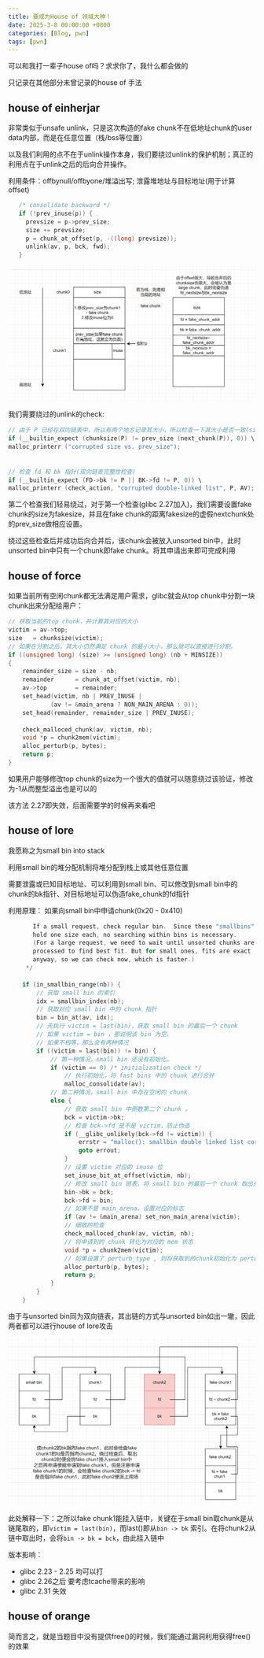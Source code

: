 ```yaml
---
title: 要成为House of 领域大神！
date: 2025-3-8 00:00:00 +0800
categories: [Blog, pwn]
tags: [pwn]
---
```

可以和我打一辈子house of吗？求求你了，我什么都会做的

只记录在其他部分未曾记录的house of 手法

## house of einherjar
非常类似于unsafe unlink，只是这次构造的fake chunk不在低地址chunk的user data内部，而是在任意位置（栈/bss等位置）

以及我们利用的点不在于unlink操作本身，我们要绕过unlink的保护机制；真正的利用点在于unlink之后的后向合并操作。

利用条件：offbynull/offbyone/堆溢出写; 泄露堆地址与目标地址(用于计算offset)

```c
   /* consolidate backward */
   if (!prev_inuse(p)) {
     prevsize = p->prev_size;
     size += prevsize;
     p = chunk_at_offset(p, -((long) prevsize));
     unlink(av, p, bck, fwd);
   }
```
![alt text](../assets/image/houseofeinherjar1.png)

我们需要绕过的unlink的check:
```c
// 由于 P 已经在双向链表中，所以有两个地方记录其大小，所以检查一下其大小是否一致(size检查)
if (__builtin_expect (chunksize(P) != prev_size (next_chunk(P)), 0)) \
malloc_printerr ("corrupted size vs. prev_size");


// 检查 fd 和 bk 指针(双向链表完整性检查)
if (__builtin_expect (FD->bk != P || BK->fd != P, 0)) \
malloc_printerr (check_action, "corrupted double-linked list", P, AV);
```
第二个检查我们轻易绕过，对于第一个检查(glibc 2.27加入)，我们需要设置fake chunk的size为fakesize，并且在fake chunk的距离fakesize的虚假nextchunk处的prev_size做相应设置。

绕过这些检查后并成功后向合并后，该chunk会被放入unsorted bin中，此时unsorted bin中只有一个chunk即fake chunk。将其申请出来即可完成利用

## house of force
如果当前所有空闲chunk都无法满足用户需求，glibc就会从top chunk中分割一块chunk出来分配给用户：
```c
// 获取当前的top chunk，并计算其对应的大小
victim = av->top;
size   = chunksize(victim);
// 如果在分割之后，其大小仍然满足 chunk 的最小大小，那么就可以直接进行分割。
if ((unsigned long) (size) >= (unsigned long) (nb + MINSIZE)) 
{
    remainder_size = size - nb;
    remainder      = chunk_at_offset(victim, nb);
    av->top        = remainder;
    set_head(victim, nb | PREV_INUSE |
            (av != &main_arena ? NON_MAIN_ARENA : 0));
    set_head(remainder, remainder_size | PREV_INUSE);

    check_malloced_chunk(av, victim, nb);
    void *p = chunk2mem(victim);
    alloc_perturb(p, bytes);
    return p;
}
```
如果用户能够修改top chunk的size为一个很大的值就可以随意绕过该验证，修改为-1从而整型溢出也是可以的

该方法 2.27即失效，后面需要学的时候再来看吧

## house of lore

我愿称之为small bin into stack

利用small bin的堆分配机制将堆分配到栈上或其他任意位置

需要泄露或已知目标地址、可以利用到small bin、可以修改到small bin中的chunk的bk指针、对目标地址可以伪造fake_chunk的fd指针

利用原理：
如果向small bin中申请chunk(0x20 - 0x410)

```c /*
       If a small request, check regular bin.  Since these "smallbins"
       hold one size each, no searching within bins is necessary.
       (For a large request, we need to wait until unsorted chunks are
       processed to find best fit. But for small ones, fits are exact
       anyway, so we can check now, which is faster.)
     */

    if (in_smallbin_range(nb)) {
        // 获取 small bin 的索引
        idx = smallbin_index(nb);
        // 获取对应 small bin 中的 chunk 指针
        bin = bin_at(av, idx);
        // 先执行 victim = last(bin)，获取 small bin 的最后一个 chunk
        // 如果 victim = bin ，那说明该 bin 为空。
        // 如果不相等，那么会有两种情况
        if ((victim = last(bin)) != bin) {
            // 第一种情况，small bin 还没有初始化。
            if (victim == 0) /* initialization check */
                // 执行初始化，将 fast bins 中的 chunk 进行合并
                malloc_consolidate(av);
            // 第二种情况，small bin 中存在空闲的 chunk
            else {
                // 获取 small bin 中倒数第二个 chunk 。
                bck = victim->bk;
                // 检查 bck->fd 是不是 victim，防止伪造
                if (__glibc_unlikely(bck->fd != victim)) {
                    errstr = "malloc(): smallbin double linked list corrupted";
                    goto errout;
                }
                // 设置 victim 对应的 inuse 位
                set_inuse_bit_at_offset(victim, nb);
                // 修改 small bin 链表，将 small bin 的最后一个 chunk 取出来
                bin->bk = bck;
                bck->fd = bin;
                // 如果不是 main_arena，设置对应的标志
                if (av != &main_arena) set_non_main_arena(victim);
                // 细致的检查
                check_malloced_chunk(av, victim, nb);
                // 将申请到的 chunk 转化为对应的 mem 状态
                void *p = chunk2mem(victim);
                // 如果设置了 perturb_type , 则将获取到的chunk初始化为 perturb_type ^ 0xff
                alloc_perturb(p, bytes);
                return p;
            }
        }
    }
```
由于与unsorted bin同为双向链表，其出链的方式与unsorted bin如出一辙，因此两者都可以进行house of lore攻击

![alt text](../assets/image/houseoflore.png)

此处解释一下：之所以fake chunk1能挂入链中，关键在于small bin取chunk是从链尾取的，即`victim = last(bin)`，而last()即从`bin -> bk` 索引。在将chunk2从链中取出时，会将`bin -> bk = bck`，由此挂入链中

版本影响：
- glibc 2.23 - 2.25 均可以打
- glibc 2.26之后 要考虑tcache带来的影响
- glibc 2.31 失效

## house of orange

简而言之，就是当题目中没有提供free()的时候，我们能通过漏洞利用获得free()的效果

